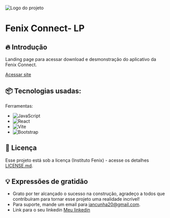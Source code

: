 ![Logo do projeto](http://fenixconnect.com.br/docs/logo.png)

# Fenix Connect- LP

## 🔥 Introdução
Landing page para acessar download e desmonstração do aplicativo da Fenix Connect.

[Acessar site](http://fenixconnect.com.br/)

## 📦 Tecnologias usadas:

Ferramentas:
* ![JavaScript](https://img.shields.io/badge/javascript-%23323330.svg?style=for-the-badge&logo=javascript&logoColor=%23F7DF1E)
* ![React](https://img.shields.io/badge/react-%2320232a.svg?style=for-the-badge&logo=react&logoColor=%2361DAFB)
* ![Vite](https://img.shields.io/badge/vite-%23646CFF.svg?style=for-the-badge&logo=vite&logoColor=white)
* ![Bootstrap](https://img.shields.io/badge/bootstrap-%238511FA.svg?style=for-the-badge&logo=bootstrap&logoColor=white)

## 📄 Licença

Esse projeto está sob a licença (Instituto Fenix) - acesse os detalhes [LICENSE.md](https://fenixpe.org/).

## 💡 Expressões de gratidão

* Grato por ter alcançado o sucesso na construção, agradeço a todos que contribuíram para tornar esse projeto uma realidade incrível!
* Para suporte, mande um email para iancunha20@gmail.com.
* Link para o seu linkedin [Meu linkedin](https://www.linkedin.com/in/iancunha/)
